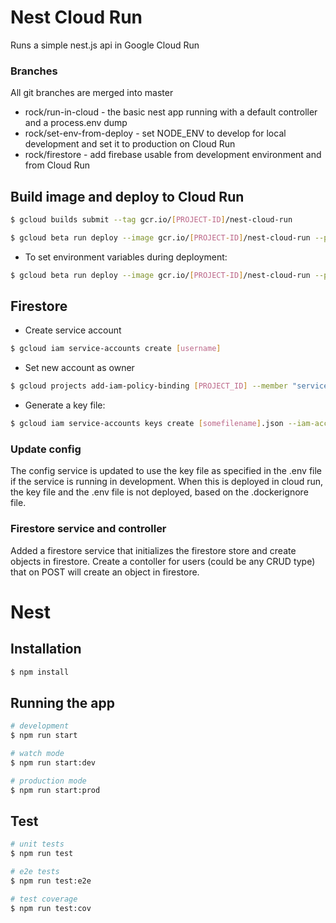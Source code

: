 # Nest Cloud Run

Runs a simple nest.js api in Google Cloud Run

### Branches
 
All git branches are merged into master
 
- rock/run-in-cloud - the basic nest app running with a default controller and a process.env dump
- rock/set-env-from-deploy - set NODE_ENV to develop for local development and set it to production on Cloud Run
- rock/firestore - add firebase usable from development environment and from Cloud Run

## Build image and deploy to Cloud Run

```bash
$ gcloud builds submit --tag gcr.io/[PROJECT-ID]/nest-cloud-run
```

```bash
$ gcloud beta run deploy --image gcr.io/[PROJECT-ID]/nest-cloud-run --platform managed
```

- To set environment variables during deployment:

```bash
$ gcloud beta run deploy --image gcr.io/[PROJECT-ID]/nest-cloud-run --platform managed -update-env-vars NODE_ENV=production
```

## Firestore

- Create service account

```bash
$ gcloud iam service-accounts create [username]
```

- Set new account as owner

```bash
$ gcloud projects add-iam-policy-binding [PROJECT_ID] --member "serviceAccount:[NAME]@[PROJECT_ID].iam.gserviceaccount.com" --role "roles/owner"
```

- Generate a key file:

```bash
$ gcloud iam service-accounts keys create [somefilename].json --iam-account nestfirestore@rockwerk.iam.gserviceaccount.com
```

### Update config

The config service is updated to use the key file as specified in the .env file if the service is running in development.
When this is deployed in cloud run, the key file and the .env file is not deployed, based on the .dockerignore file.

### Firestore service and controller

Added a firestore service that initializes the firestore store and create objects in firestore.
Create a contoller for users (could be any CRUD type) that on POST will create an object in firestore.

# Nest

## Installation

```bash
$ npm install
```

## Running the app

```bash
# development
$ npm run start

# watch mode
$ npm run start:dev

# production mode
$ npm run start:prod
```

## Test

```bash
# unit tests
$ npm run test

# e2e tests
$ npm run test:e2e

# test coverage
$ npm run test:cov
```
